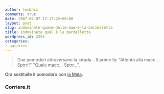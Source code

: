 ```yaml
---
author: leibniz
comments: true
date: 2007-02-07 17:17:25+00:00
layout: post
slug: indovinate-quale-delle-due-e-la-barzelletta
title: Indovinate qual è la barzelletta
wordpress_id: 2394
categories:
- quirkies
---
```


> Due pomodori attraversano la strada...
Il primo fa: "Attento alla macc... Sptrr!!"
"Quale macc... Sptrr...".


Ora sostituite il pomodoro con [la Mela](http://www.corriere.it/Primo_Piano/Cronache/2007/02_Febbraio/07/ipod_caretto.shtml).


### Corriere.it
